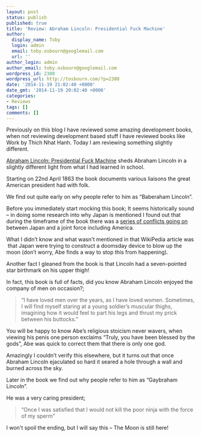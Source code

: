 ```yaml
---
layout: post
status: publish
published: true
title: 'Review: Abraham Lincoln: Presidential Fuck Machine'
author:
  display_name: Toby
  login: admin
  email: toby.osbourn@googlemail.com
  url: ''
author_login: admin
author_email: toby.osbourn@googlemail.com
wordpress_id: 2380
wordpress_url: http://tosbourn.com/?p=2380
date: '2014-11-19 21:02:40 +0000'
date_gmt: '2014-11-19 20:02:40 +0000'
categories:
- Reviews
tags: []
comments: []
---
```

<p>Previously on this blog I have reviewed some amazing development books, when not reviewing development based stuff I have reviewed books like Work by Thich Nhat Hanh. Today I am reviewing something slightly different.</p>
<p><a href="http://www.amazon.co.uk/gp/product/B007Y2VGIC/ref=as_li_tl?ie=UTF8&amp;camp=1634&amp;creative=19450&amp;creativeASIN=B007Y2VGIC&amp;linkCode=as2&amp;tag=tosbourn-21&amp;linkId=ONAYHSJGQSP3XXMD">Abraham Lincoln: Presidential Fuck Machine</a> sheds Abraham Lincoln in a slightly different light from what I had learned in school.</p>
<p>Starting on 22nd April 1863 the book documents various liaisons the great American president had with folk.</p>
<p>We find out quite early on why people refer to him as “Baberaham Lincoln”.</p>
<p>Before you immediately start mocking this book; It seems historically sound – in doing some research into why Japan is mentioned I found out that during the timeframe of the book there was a <a href="http://en.wikipedia.org/wiki/Shimonoseki_Campaign">series of conflicts going on</a> between Japan and a joint force including America.</p>
<p>What I didn’t know and what wasn't mentioned in that WikiPedia article was  that Japan were trying to construct a doomsday device to blow up the moon (don’t worry, Abe finds a way to stop this from happening).</p>
<p>Another fact I gleaned from the book is that Lincoln had a seven-pointed star birthmark on his upper thigh!</p>
<p>In fact, this book is full of facts, did you know Abraham Lincoln enjoyed the company of men on occasion?;</p>
<blockquote><p>“I have loved men over the years, as I have loved women. Sometimes, I will find myself staring at a young soldier’s muscular thighs, imagining how it would feel to part his legs and thrust my prick between his buttocks.”</p></blockquote>
<p>You will be happy to know Abe’s religious stoicism never wavers, when viewing his penis one person exclaims “Truly, you have been blessed by the gods”, Abe was quick to correct them that there is only one god.</p>
<p>Amazingly I couldn’t verify this elsewhere, but it turns out that once Abraham Lincoln ejaculated so hard it seared a hole through a wall and burned across the sky.</p>
<p>Later in the book we find out why people refer to him as “Gaybraham Lincoln”.</p>
<p>He was a very caring president;</p>
<blockquote><p>“Once I was satisfied that I would not kill the poor ninja with the force of my sperm”</p></blockquote>
<p>I won't spoil the ending, but I will say this – The Moon is still here!</p>
